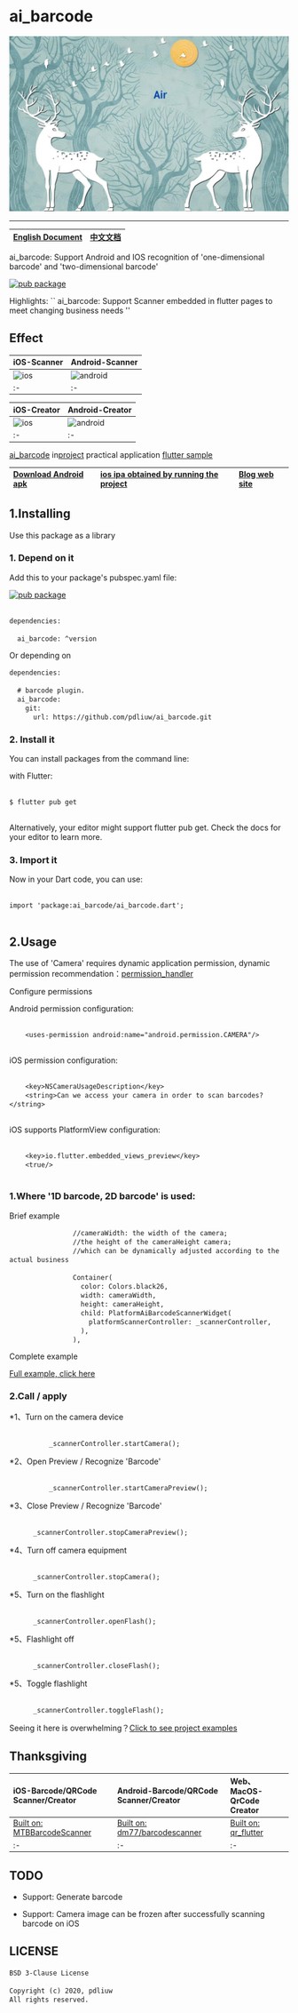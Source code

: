 # ai_barcode

![totem](https://raw.githubusercontent.com/pdliuw/pdliuw.github.io/master/images/totem_four_logo.jpg)

-----

|[English Document](https://github.com/pdliuw/ai_barcode/blob/master/README_EN.md)|[中文文档](https://github.com/pdliuw/ai_barcode)|
|:-|:-|

ai_barcode: Support Android and IOS recognition of 'one-dimensional barcode' and 'two-dimensional barcode'

[![pub package](https://img.shields.io/pub/v/ai_barcode.svg)](https://pub.dev/packages/ai_barcode)

Highlights: `` ai_barcode: Support Scanner embedded in flutter pages to meet changing business needs ''

## Effect

|iOS-Scanner|Android-Scanner|
|:-|:-|
|![ios](https://github.com/pdliuw/ai_barcode/blob/master/example/gif/flutter_scanner_ios.gif)|![android](https://github.com/pdliuw/ai_barcode/blob/master/example/gif/flutter_scanner_android.gif)|
|:-|:-|

|iOS-Creator|Android-Creator|
|:-|:-|
|![ios](https://github.com/pdliuw/ai_barcode/blob/master/example/gif/flutter_creator_ios.gif)|![android](https://github.com/pdliuw/ai_barcode/blob/master/example/gif/flutter_creator_android.gif)|
|:-|:-|

[ai_barcode](https://github.com/pdliuw/ai_barcode) in[project](https://github.com/flutter-app-sample/flutter_app_sample) practical application [flutter sample](https://github.com/flutter-app-sample/flutter_app_sample)

|[Download Android apk](https://github.com/pdliuw/Flutter_Resource/blob/master/resource/flutter/apk/flutter_scanner.apk?raw=true)|[ios ipa obtained by running the project]()|[Blog web site](https://pdliuw.github.io/)|
|:-|:-|:-|

## 1.Installing

Use this package as a library

### 1. Depend on it

Add this to your package's pubspec.yaml file:

[![pub package](https://img.shields.io/pub/v/ai_barcode.svg)](https://pub.dev/packages/ai_barcode)

```

dependencies:

  ai_barcode: ^version

```

Or depending on

```
dependencies:

  # barcode plugin.
  ai_barcode:
    git:
      url: https://github.com/pdliuw/ai_barcode.git

```

### 2. Install it

You can install packages from the command line:

with Flutter:


```

$ flutter pub get


```

Alternatively, your editor might support flutter pub get. Check the docs for your editor to learn more.

### 3. Import it

Now in your Dart code, you can use:

```

import 'package:ai_barcode/ai_barcode.dart';


```

## 2.Usage

The use of 'Camera' requires dynamic application permission, dynamic permission recommendation：[permission_handler](https://github.com/Baseflow/flutter-permission-handler)

Configure permissions

Android permission configuration:

```

    <uses-permission android:name="android.permission.CAMERA"/>
    
```

iOS permission configuration:

```

    <key>NSCameraUsageDescription</key>
    <string>Can we access your camera in order to scan barcodes?</string>


```

iOS supports PlatformView configuration:

```
	
    <key>io.flutter.embedded_views_preview</key>
    <true/>
    
```


### 1.Where '1D barcode, 2D barcode' is used:

Brief example

```
                //cameraWidth: the width of the camera; 
                //the height of the cameraHeight camera;
                //which can be dynamically adjusted according to the actual business

                Container(
                  color: Colors.black26,
                  width: cameraWidth,
                  height: cameraHeight,
                  child: PlatformAiBarcodeScannerWidget(
                    platformScannerController: _scannerController,
                  ),
                ),

```

Complete example

[Full example, click here](https://github.com/pdliuw/ai_barcode/blob/master/example/lib/task_scanner_page.dart)


### 2.Call / apply

*1、Turn on the camera device


```

          _scannerController.startCamera();

```
*2、Open Preview / Recognize 'Barcode'


```

          _scannerController.startCameraPreview();

```

*3、Close Preview / Recognize 'Barcode'


```

      _scannerController.stopCameraPreview();

```


*4、Turn off camera equipment


```

      _scannerController.stopCamera();

```

*5、Turn on the flashlight


```

      _scannerController.openFlash();

```

*5、Flashlight off


```

      _scannerController.closeFlash();

```

*5、Toggle flashlight


```

      _scannerController.toggleFlash();

```


Seeing it here is overwhelming？[Click to see project examples](https://github.com/pdliuw/ai_barcode/tree/master/example/lib)


## Thanksgiving


|iOS-Barcode/QRCode Scanner/Creator|Android-Barcode/QRCode Scanner/Creator|Web、MacOS-QrCode Creator|
|:-|:-|:-|
|[Built on: MTBBarcodeScanner](https://github.com/mikebuss/MTBBarcodeScanner)|[Built on: dm77/barcodescanner](https://github.com/dm77/barcodescanner)|[Built on: qr_flutter](https://github.com/lukef/qr.flutter)|
|:-|:-|:-|

## TODO

* Support: Generate barcode

* Support: Camera image can be frozen after successfully scanning barcode on iOS


## LICENSE

    BSD 3-Clause License
    
    Copyright (c) 2020, pdliuw
    All rights reserved.


